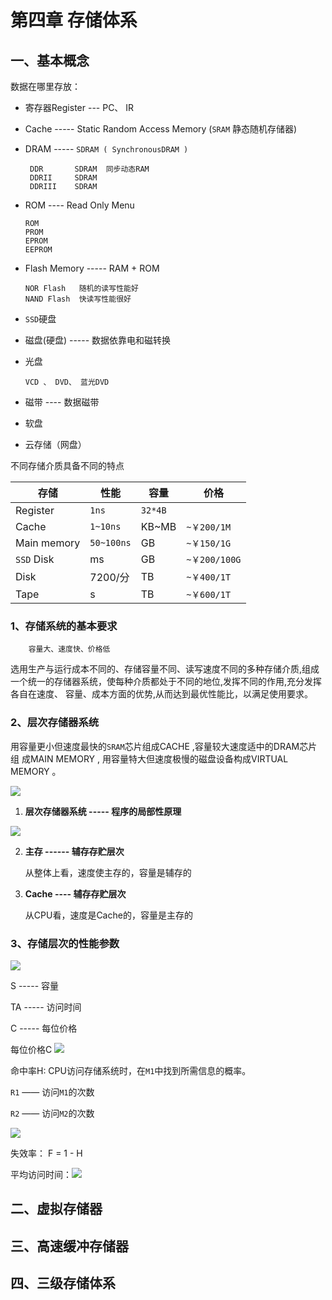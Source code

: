 # 第四章 存储体系

## 一、基本概念

数据在哪里存放：

- 寄存器Register  --- PC、 IR

- Cache   -----    Static Random Access Memory (` SRAM ` 静态随机存储器)

- DRAM  -----  `SDRAM ( SynchronousDRAM )`

  ```
   DDR       SDRAM  同步动态RAM
   DDRII     SDRAM 
   DDRIII    SDRAM 
  ```

- ROM ---- Read Only Menu

  ```
  ROM
  PROM
  EPROM
  EEPROM 
  ```

- Flash Memory   -----   RAM + ROM

  ```
  NOR Flash   随机的读写性能好
  NAND Flash  快读写性能很好
  ```

- `SSD`硬盘

- 磁盘(硬盘)   -----  数据依靠电和磁转换

- 光盘

  ```
  VCD 、 DVD、 蓝光DVD
  ```

- 磁带   ----   数据磁带
- 软盘
- 云存储（网盘）

不同存储介质具备不同的特点

| 存储        | 性能       | 容量    | 价格          |
| ----------- | ---------- | ------- | ------------- |
| Register    | `1ns`      | `32*4B` |               |
| Cache       | `1~10ns`   | KB~MB   | `~￥200/1M`   |
| Main memory | `50~100ns` | GB      | `~￥150/1G`   |
| `SSD` Disk  | ms         | GB      | `~￥200/100G` |
| Disk        | 7200/分    | TB      | `~￥400/1T`   |
| Tape        | s          | TB      | `~￥600/1T`   |

### 1、存储系统的基本要求

 		容量大、速度快、价格低

​		选用生产与运行成本不同的、存储容量不同、读写速度不同的多种存储介质,组成一个统一的存储器系统，使每种介质都处于不同的地位,发挥不同的作用,充分发挥各自在速度、 容量、成本方面的优势,从而达到最优性能比，以满足使用要求。

### 2、层次存储器系统

用容量更小但速度最快的`SRAM`芯片组成CACHE ,容量较大速度适中的DRAM芯片组 成MAIN MEMORY , 用容量特大但速度极慢的磁盘设备构成VIRTUAL  MEMORY 。

![](F:\自考\计算机系统结构\img\2020-05-27_231448.jpg)

1. **层次存储器系统 -----  程序的局部性原理**

![](F:\自考\计算机系统结构\img\2020-05-27_231854.jpg)

2. **主存 ------ 辅存存贮层次**

   从整体上看，速度使主存的，容量是辅存的

3. **Cache ---- 辅存存贮层次**

   从CPU看，速度是Cache的，容量是主存的

### 3、存储层次的性能参数

![](F:\自考\计算机系统结构\img\2020-05-27_233440.jpg)

S -----  容量

TA ----- 访问时间

C ----- 每位价格

每位价格C  ![](F:\自考\计算机系统结构\img\2020-05-27_233726.jpg)

命中率H: CPU访问存储系统时，在`M1`中找到所需信息的概率。

`R1` —— 访问`M1`的次数

`R2` —— 访问`M2`的次数

![](F:\自考\计算机系统结构\img\2020-05-27_233733.jpg)

失效率： F = 1 - H

平均访问时间：![](F:\自考\计算机系统结构\img\2020-05-27_234527.jpg)

## 二、虚拟存储器

## 三、高速缓冲存储器

## 四、三级存储体系